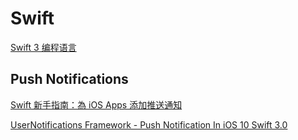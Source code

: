 # Swift

[Swift 3 编程语言](https://www.cnswift.org/)

## Push Notifications
[Swift 新手指南：為 iOS Apps 添加推送通知](http://www.appcoda.com.tw/push-notification-ios/)

[UserNotifications Framework - Push Notification In iOS 10 Swift 3.0](https://iosdevcenters.blogspot.com/2016/09/usernotifications-framework-push.html)
